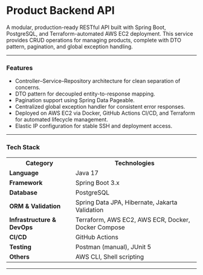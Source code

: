 # Product Backend API

A modular, production-ready RESTful API built with Spring Boot, PostgreSQL, and Terraform-automated AWS EC2 deployment.
This service provides CRUD operations for managing products, complete with DTO pattern, pagination, and global exception handling.

<hr>

### Features
* Controller–Service–Repository architecture for clean separation of concerns.
* DTO pattern for decoupled entity-to-response mapping.
* Pagination support using Spring Data Pageable.
* Centralized global exception handler for consistent error responses.
* Deployed on AWS EC2 via Docker, GitHub Actions CI/CD, and Terraform for automated lifecycle management.
* Elastic IP configuration for stable SSH and deployment access.

<hr>

### Tech Stack
<table>
  <tr>
    <th>Category</th>
    <th>Technologies</th>
  </tr>
  <tr>
    <td><b>Language</b></td>
    <td>Java 17</td>
  </tr>
  <tr>
    <td><b>Framework</b></td>
    <td>Spring Boot 3.x</td>
  </tr>
  <tr>
    <td><b>Database</b></td>
    <td>PostgreSQL</td>
  </tr>
  <tr>
    <td><b>ORM & Validation</b></td>
    <td>Spring Data JPA, Hibernate, Jakarta Validation</td>
  </tr>
  <tr>
    <td><b>Infrastructure & DevOps</b></td>
    <td>Terraform, AWS EC2, AWS ECR, Docker, Docker Compose</td>
  </tr>
  <tr>
    <td><b>CI/CD</b></td>
    <td>GitHub Actions</td>
  </tr>
  <tr>
    <td><b>Testing</b></td>
    <td>Postman (manual), JUnit 5 </td>
  </tr>
  <tr>
    <td><b>Others</b></td>
    <td>AWS CLI, Shell scripting</td>
  </tr>
</table>

<hr>

